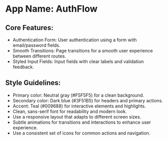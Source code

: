 # **App Name**: AuthFlow

## Core Features:

- Authentication Form: User authentication using a form with email/password fields.
- Smooth Transitions: Page transitions for a smooth user experience between different routes.
- Styled Input Fields: Input fields with clear labels and validation feedback.

## Style Guidelines:

- Primary color: Neutral gray (#F5F5F5) for a clean background.
- Secondary color: Dark blue (#3F51B5) for headers and primary actions.
- Accent: Teal (#009688) for interactive elements and highlights.
- Clean, sans-serif font for readability and modern look.
- Use a responsive layout that adapts to different screen sizes.
- Subtle animations for transitions and interactions to enhance user experience.
- Use a consistent set of icons for common actions and navigation.